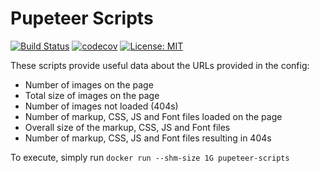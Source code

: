 # Pupeteer Scripts

[![Build Status](https://travis-ci.org/baneDD/pupeteer-scripts.svg?branch=master)](https://travis-ci.org/baneDD/pupeteer-scripts) [![codecov](https://codecov.io/gh/baneDD/pupeteer-scripts/branch/master/graph/badge.svg)](https://codecov.io/gh/baneDD/pupeteer-scripts) [![License: MIT](https://img.shields.io/badge/License-MIT-yellow.svg)](https://opensource.org/licenses/MIT)

These scripts provide useful data about the URLs provided in the config:

- Number of images on the page
- Total size of images on the page
- Number of images not loaded (404s)
- Number of markup, CSS, JS and Font files loaded on the page
- Overall size of the markup, CSS, JS and Font files
- Number of markup, CSS, JS and Font files resulting in 404s

To execute, simply run `docker run --shm-size 1G pupeteer-scripts`

